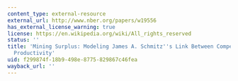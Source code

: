 ```yaml
---
content_type: external-resource
external_url: http://www.nber.org/papers/w19556
has_external_license_warning: true
license: https://en.wikipedia.org/wiki/All_rights_reserved
status: ''
title: 'Mining Surplus: Modeling James A. Schmitz''s Link Between Competition and
  Productivity'
uid: f299874f-18b9-498e-8775-829867c46fea
wayback_url: ''
---
```

